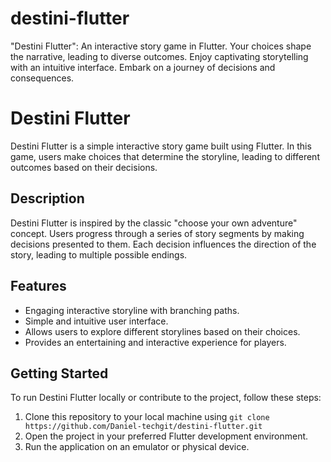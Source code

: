 # destini-flutter
"Destini Flutter": An interactive story game in Flutter. Your choices shape the narrative, leading to diverse outcomes. Enjoy captivating storytelling with an intuitive interface. Embark on a journey of decisions and consequences.
# Destini Flutter

Destini Flutter is a simple interactive story game built using Flutter. In this game, users make choices that determine the storyline, leading to different outcomes based on their decisions.

## Description

Destini Flutter is inspired by the classic "choose your own adventure" concept. Users progress through a series of story segments by making decisions presented to them. Each decision influences the direction of the story, leading to multiple possible endings.

## Features

- Engaging interactive storyline with branching paths.
- Simple and intuitive user interface.
- Allows users to explore different storylines based on their choices.
- Provides an entertaining and interactive experience for players.

## Getting Started

To run Destini Flutter locally or contribute to the project, follow these steps:

1. Clone this repository to your local machine using `git clone https://github.com/Daniel-techgit/destini-flutter.git`
2. Open the project in your preferred Flutter development environment.
3. Run the application on an emulator or physical device.
